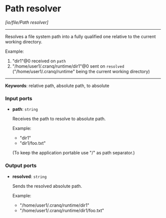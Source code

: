 # Path resolver

_[io/file/Path resolver]_

---

Resolves a file system path into a fully qualified one relative to the current working directory.  
  
Example:  
1. "dir1"@0 received on `path`  
2. "/home/user1/.cranq/runtime/dir1"@0 sent on `resolved`   
("/home/user1/.cranq/runtime" being the current working directory)  

---

__Keywords__: relative path, absolute path, to absolute

### Input ports

* __path__: ` string `

    Receives the path to resolve to absolute path.  
      
    Example:  
    - "dir1"  
    - "dir1/foo.txt"  
      
    (To keep the application portable use "/" as path separator.)  
      

### Output ports

* __resolved__: ` string `

    Sends the resolved absolute path.  
      
    Example:  
    - "/home/user1/.cranq/runtime/dir1"  
    - "/home/user1/.cranq/runtime/dir1/foo.txt"  

